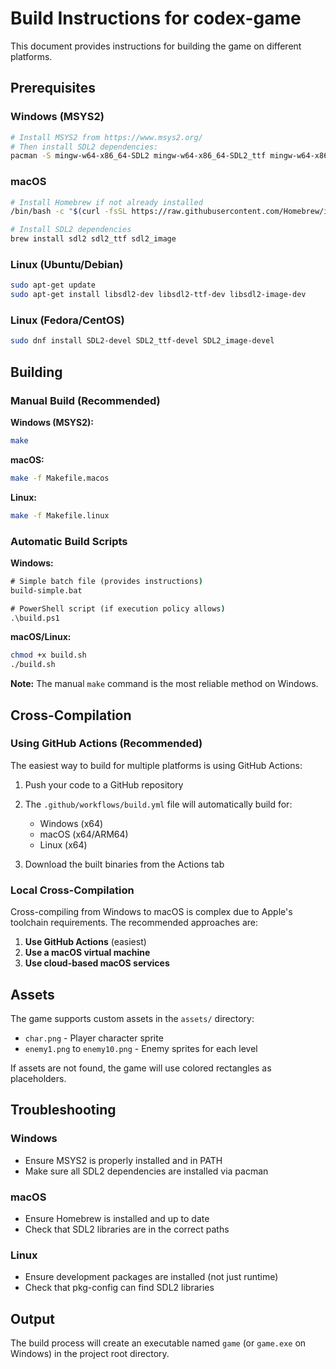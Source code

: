 # Build Instructions for codex-game

This document provides instructions for building the game on different platforms.

## Prerequisites

### Windows (MSYS2)
```bash
# Install MSYS2 from https://www.msys2.org/
# Then install SDL2 dependencies:
pacman -S mingw-w64-x86_64-SDL2 mingw-w64-x86_64-SDL2_ttf mingw-w64-x86_64-SDL2_image
```

### macOS
```bash
# Install Homebrew if not already installed
/bin/bash -c "$(curl -fsSL https://raw.githubusercontent.com/Homebrew/install/HEAD/install.sh)"

# Install SDL2 dependencies
brew install sdl2 sdl2_ttf sdl2_image
```

### Linux (Ubuntu/Debian)
```bash
sudo apt-get update
sudo apt-get install libsdl2-dev libsdl2-ttf-dev libsdl2-image-dev
```

### Linux (Fedora/CentOS)
```bash
sudo dnf install SDL2-devel SDL2_ttf-devel SDL2_image-devel
```

## Building

### Manual Build (Recommended)

**Windows (MSYS2):**
```bash
make
```

**macOS:**
```bash
make -f Makefile.macos
```

**Linux:**
```bash
make -f Makefile.linux
```

### Automatic Build Scripts

**Windows:**
```cmd
# Simple batch file (provides instructions)
build-simple.bat

# PowerShell script (if execution policy allows)
.\build.ps1
```

**macOS/Linux:**
```bash
chmod +x build.sh
./build.sh
```

**Note:** The manual `make` command is the most reliable method on Windows.

## Cross-Compilation

### Using GitHub Actions (Recommended)
The easiest way to build for multiple platforms is using GitHub Actions:

1. Push your code to a GitHub repository
2. The `.github/workflows/build.yml` file will automatically build for:
   - Windows (x64)
   - macOS (x64/ARM64)
   - Linux (x64)

3. Download the built binaries from the Actions tab

### Local Cross-Compilation

Cross-compiling from Windows to macOS is complex due to Apple's toolchain requirements. The recommended approaches are:

1. **Use GitHub Actions** (easiest)
2. **Use a macOS virtual machine**
3. **Use cloud-based macOS services**

## Assets

The game supports custom assets in the `assets/` directory:

- `char.png` - Player character sprite
- `enemy1.png` to `enemy10.png` - Enemy sprites for each level

If assets are not found, the game will use colored rectangles as placeholders.

## Troubleshooting

### Windows
- Ensure MSYS2 is properly installed and in PATH
- Make sure all SDL2 dependencies are installed via pacman

### macOS
- Ensure Homebrew is installed and up to date
- Check that SDL2 libraries are in the correct paths

### Linux
- Ensure development packages are installed (not just runtime)
- Check that pkg-config can find SDL2 libraries

## Output

The build process will create an executable named `game` (or `game.exe` on Windows) in the project root directory.
